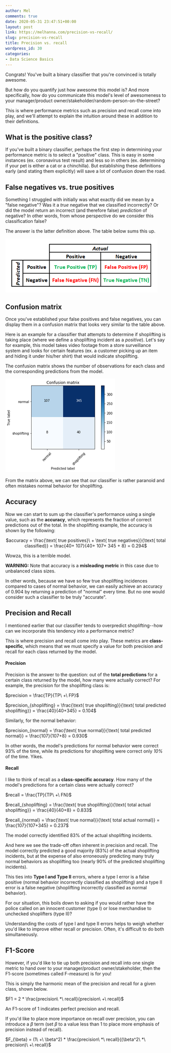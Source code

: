 ```yaml
---
author: Mel
comments: true
date: 2020-05-31 23:47:51+00:00
layout: post
link: https://melhanna.com/precision-vs-recall/
slug: precision-vs-recall
title: Precision vs. recall
wordpress_id: 30
categories:
- Data Science Basics
---
```





Congrats!  You've built a binary classifier that you're convinced is totally awesome.







But how do you quantify just how awesome this model is?  And more specifically, how do you communicate this model's level of awesomeness to your manager/product owner/stakeholder/random-person-on-the-street?







This is where performance metrics such as precision and recall come into play, and we'll attempt to explain the intuition around these in addition to their definitions.







## What is the positive class?







If you've built a binary classifier, perhaps the first step in determining your performance metric is to select a "positive" class.  This is easy in some instances (ex. coronavirus test result) and less so in others (ex. determining if your pet is either a cat or a chinchilla).  But establishing these definitions early (and stating them explicitly) will save a lot of confusion down the road.







## False negatives vs. true positives







Something I struggled with initially was what exactly did we mean by a "false negative"?  Was it a _true_ negative that we classified incorrectly?  Or did the model return an incorrect (and therefore false) _prediction_ of negative?  In other words, from whose perspective do we consider this classification false?







The answer is the latter definition above.  The table below sums this up.








![](../images/Capture-5.png)








## Confusion matrix







Once you've established your false positives and false negatives, you can display them in a confusion matrix that looks very similar to the table above.







Here is an example for a classifier that attempts to determine if shoplifting is taking place (where we define a shoplifting incident as a _positive_).  Let's say for example, this model takes video footage from a store surveillance system and looks for certain features (ex. a customer picking up an item and hiding it under his/her shirt) that would indicate shoplifting.







The confusion matrix shows the number of observations for each class and the corresponding predictions from the model.





![](../images/download-5.png)





From the matrix above, we can see that our classifier is rather paranoid and often mistakes normal behavior for shoplifting.







## Accuracy







Now we can start to sum up the classifier's performance using a single value, such as the **accuracy**, which represents the fraction of correct predictions out of the total.  In the shoplifting example, the accuracy is shown by the following:







<p style="text-align: center;">$accuracy = \frac{\text{ true positives}\ + \text{ true negatives}}{\text{ total classified}} = \frac{40+ 107}{40+ 107+ 345 + 8} = 0.294$</p>







Wowza, this is a terrible model.







**WARNING:** Note that accuracy is a **misleading metric** in this case due to unbalanced class sizes.







In other words,  because we have so few true shoplifting incidences compared to cases of normal behavior, we can easily achieve an accuracy of 0.904 by returning a prediction of "normal" every time.  But no one would consider such a classifier to be truly "accurate".







## Precision and Recall







I mentioned earlier that our classifier tends to overpredict shoplifting--how can we incorporate this tendency into a performance metric?







This is where precision and recall come into play.  These metrics are **class-specific**, which means that we must specify a value for both precision and recall for each class returned by the model.







#### Precision







Precision is the answer to the question: out of the **total predictions** for a certain class returned by the model, how many were actually correct?  For example, the precision for the shoplifting class is:







$precision = \frac{TP}{TP\ +\ FP}$







$precision_{shoplifting} = \frac{\text{ true shoplifting}}{\text{ total predicted shoplifting}} = \frac{40}{40+345} = 0.104$







Similarly, for the normal behavior:







$precision_{normal} = \frac{\text{ true normal}}{\text{ total predicted normal}} = \frac{107}{107+8} = 0.930$







In other words, the model's predictions for normal behavior were correct 93% of the time, while its predictions for shoplifting were correct only _10%_ of the time.  Yikes.







#### Recall







I like to think of recall as a **class-specific accuracy**.  How many of the model's predictions for a certain class were actually correct?







$recall = \frac{TP}{TP\ +\ FN}$







$recall_{shoplifting} = \frac{\text{ true shoplifting}}{\text{ total actual shoplifting}} = \frac{40}{40+8} = 0.833$







$recall_{normal} = \frac{\text{ true normal}}{\text{ total actual normal}} = \frac{107}{107+345} = 0.237$







The model correctly identified 83% of the actual shoplifting incidents.







And here we see the trade-off often inherent in precision and recall.  The model correctly predicted a good majority (83%) of the actual shoplifting incidents, but at the expense of also erroneously predicting many truly normal behaviors as shoplifting too (nearly 90% of the predicted shoplifting incidents).







This ties into **Type I and Type II** errors, where a type I error is a false positive (normal behavior incorrectly classified as shoplifting) and a type II error is a false negative (shoplifting incorrectly classified as normal behavior).  







For our situation, this boils down to asking if you would rather have the police called on an innocent customer (type I) or lose merchandise to unchecked shoplifters (type II)?  







Understanding the costs of type I and type II errors helps to weigh whether you'd like to improve either recall or precision.  Often, it's difficult to do both simultaneously.







## F1-Score







However, if you'd like to tie up both precision and recall into one single metric to hand over to your manager/product owner/stakeholder, then the F1-score (sometimes called F-measure) is for you!







This is simply the harmonic mean of the precision and recall for a given class, shown below.







$F1 = 2 * \frac{precision\ *\ recall}{precision\ +\ recall}$







An F1-score of 1 indicates perfect precision and recall.







If you'd like to place more importance on recall over precision, you can introduce a $\beta$ term (set $\beta$ to a value less than 1 to place more emphasis of precision instead of recall).







$F_{\beta} = (1\ +\ \beta^2) * \frac{precision\ *\ recall}{(\beta^2\ *\ precision)\ +\ recall}$



